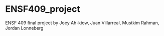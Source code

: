 # ENSF409_project
ENSF 409 final project by Joey Ah-kiow, Juan Villarreal, Mustkim Rahman, Jordan Lonneberg
